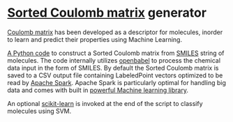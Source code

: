 # [Sorted Coulomb matrix](http://www.seas.harvard.edu/sites/default/files/files/Undergraduate%20Program%20in%20Computer%20Science/Sun.pdf) generator
[Coulomb matrix](http://journals.aps.org/prl/abstract/10.1103/PhysRevLett.108.058301) has been developed as a descriptor for molecules, inorder to learn and predict their properties using Machine Learning. 

[A Python code](https://github.com/pythonpanda/coulomb_matrix/blob/coulomb-matrix-generator/smiles_to_sparkcsv_convertor_V1.py) to construct a Sorted Coulomb matrix  from [SMILES](https://en.wikipedia.org/wiki/Simplified_molecular-input_line-entry_system) string  of molecules. The code internally utilizes [openbabel](http://openbabel.org/wiki/Main_Page) to process the chemical data input in the form of SMILES. By default the Sorted Coulomb matrix is saved to a CSV output file containing LabeledPoint vectors optimized to be read by [Apache Spark](http://spark.apache.org/). Apache Spark is particularly optimal for handling big data and comes with built in [powerful Machine learning library](http://spark.apache.org/mllib/). 

An optional [scikit-learn](http://scikit-learn.org/stable/) is invoked at the end of the script to classify molecules using SVM.




